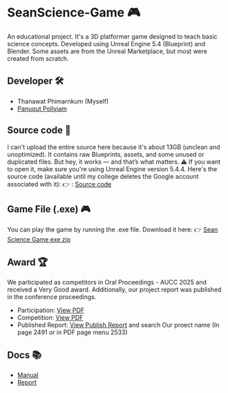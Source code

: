 # SeanScience-Game 🎮
An educational project. It's a 3D platformer game designed to teach basic science concepts. Developed using Unreal Engine 5.4 (Blueprint) and Blender.
Some assets are from the Unreal Marketplace, but most were created from scratch.

## Developer 🛠
- Thanawat Phimarnkum (Myself)
- [Panuput Pollyiam](https://github.com/pannupat)

## Source code 📝
I can't upload the entire source here because it's about 13GB (unclean and unoptimized). It contains raw Blueprints, assets, and some unused or duplicated files.
But hey, it works — and that’s what matters.
⚠️ If you want to open it, make sure you're using Unreal Engine version 5.4.4.
Here's the source code (available until my college deletes the Google account associated with it):
👉 : [Source code](https://drive.google.com/file/d/1X_Cy94_1hd4WY4mK_RlecrJuIYqidl2y/view?usp=sharing)

## Game File (.exe) 🎮
You can play the game by running the .exe file.
Download it here: 👉 [Sean Science Game exe zip](https://drive.google.com/file/d/1JO6i7lrUzBJAMKa5uodrRFUcYsJPSHjG/view?usp=sharing)

## Award 🏆
We participated as competitors in Oral Proceedings - AUCC 2025 and received a Very Good award.
Additionally, our project report was published in the conference proceedings.
- Participation: [View PDF](./AUCC-Award-Certificate.pdf)
- Competition: [View PDF](./AUCC-Award-Certificate.pdf)
- Published Report: [View Publish Report](https://aucc2025.uru.ac.th/wp-content/uploads/2025/04/OralProceeding-AUCC2025_1.pdf)  and search Our proect name (In page 2491 or in PDF page menu 2533)

## Docs 📚
- [Manual](./Manual.pdf)
- [Report](./Report.pdf)
